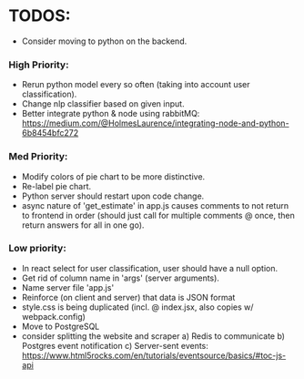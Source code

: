 # TODOS:
- Consider moving to python on the backend.

### High Priority:
- Rerun python model every so often (taking into account user classification).
- Change nlp classifier based on given input.
- Better integrate python & node using rabbitMQ: https://medium.com/@HolmesLaurence/integrating-node-and-python-6b8454bfc272

### Med Priority:
- Modify colors of pie chart to be more distinctive.
- Re-label pie chart.
- Python server should restart upon code change.
- async nature of 'get_estimate' in app.js causes comments to not return to frontend in order (should just call for multiple comments @ once, then return answers for all in one go).

### Low priority:
- In react select for user classification, user should have a null option.
- Get rid of column name in 'args' (server arguments).
- Name server file 'app.js'
- Reinforce (on client and server) that data is JSON format
- style.css is being duplicated (incl. @ index.jsx, also copies w/ webpack.config)
- Move to PostgreSQL
- consider splitting the website and scraper
    a) Redis to communicate
    b) Postgres event notification
    c) Server-sent events: https://www.html5rocks.com/en/tutorials/eventsource/basics/#toc-js-api

